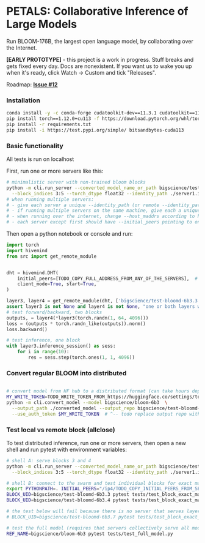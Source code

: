 # PETALS: Collaborative Inference of Large Models

Run BLOOM-176B, the largest open language model, by collaborating over the Internet.

__[EARLY PROTOTYPE]__ - this project is a work in progress. Stuff breaks and gets fixed every day. Docs are nonexistent.
If you want us to wake you up when it's ready, click Watch -> Custom and tick "Releases".

Roadmap: [__Issue #12__](https://github.com/learning-at-home/bloom-demo/issues/12)

### Installation

```bash
conda install -y -c conda-forge cudatoolkit-dev==11.3.1 cudatoolkit==11.3.1 cudnn==8.2.1.32
pip install torch==1.12.0+cu113 -f https://download.pytorch.org/whl/torch_stable.html
pip install -r requirements.txt
pip install -i https://test.pypi.org/simple/ bitsandbytes-cuda113
```


### Basic functionality

All tests is run on localhost

First, run one or more servers like this:
```bash
# minimalistic server with non-trained bloom blocks
python -m cli.run_server --converted_model_name_or_path bigscience/test-bloomd-6b3 \
  --block_indices 3:5 --torch_dtype float32 --identity_path ./server1.id --host_maddrs /ip4/127.0.0.1/tcp/31337
# when running multiple servers:
# - give each server a unique --identity_path (or remote --identity_path arg when debugging)
# - if running multiple servers on the same machine, give each a unique port (last integer in --host_maddrs, 0 means random port)
# - when running over the internet, change --host_maddrs according to https://learning-at-home.readthedocs.io/en/latest/user/dht.html#running-across-the-internet
# - each server except first should have --initial_peers pointing to one of pre-existing servers
```

Then open a python notebook or console and run:
```python
import torch
import hivemind
from src import get_remote_module


dht = hivemind.DHT(
    initial_peers=[TODO_COPY_FULL_ADDRESS_FROM_ANY_OF_THE_SERVERS],  # e.g. /ip4/127.0.0.1/...
    client_mode=True, start=True,
)

layer3, layer4 = get_remote_module(dht, ['bigscience/test-bloomd-6b3.3', 'bigscience/test-bloomd-6b3.4'])
assert layer3 is not None and layer4 is not None, "one or both layers were not found in DHT"
# test forward/backward, two blocks
outputs, = layer4(*layer3(torch.randn(1, 64, 4096)))
loss = (outputs * torch.randn_like(outputs)).norm()
loss.backward()

# test inference, one block
with layer3.inference_session() as sess:
    for i in range(10):
        res = sess.step(torch.ones(1, 1, 4096))
```


### Convert regular BLOOM into distributed
```bash

# convert model from HF hub to a distributed format (can take hours depending on your connection!)
MY_WRITE_TOKEN=TODO_WRITE_TOKEN_FROM_https://huggingface.co/settings/token
python -m cli.convert_model --model bigscience/bloom-6b3  \
  --output_path ./converted_model --output_repo bigscience/test-bloomd-6b3 \
  --use_auth_token $MY_WRITE_TOKEN  # ^-- todo replace output repo with something you have access to
```


### Test local vs remote block (allclose)

To test distributed inference, run one or more servers, then open a new shell and run pytest with environment variables:
```bash
# shell A: serve blocks 3 and 4
python -m cli.run_server --converted_model_name_or_path bigscience/test-bloomd-6b3 \
  --block_indices 3:5 --torch_dtype float32 --identity_path ./server1.id --host_maddrs /ip4/127.0.0.1/tcp/31337

# shell B: connect to the swarm and test individual blocks for exact match
export PYTHONPATH=. INITIAL_PEERS="/ip4/TODO_COPY_INITIAL_PEERS_FROM_SERVER_OUTPUT"
BLOCK_UID=bigscience/test-bloomd-6b3.3 pytest tests/test_block_exact_match.py
BLOCK_UID=bigscience/test-bloomd-6b3.4 pytest tests/test_block_exact_match.py

# the test below will fail because there is no server that serves layer 7
# BLOCK_UID=bigscience/test-bloomd-6b3.7 pytest tests/test_block_exact_match.py

# test the full model (requires that servers collectively serve all model layers)
REF_NAME=bigscience/bloom-6b3 pytest tests/test_full_model.py
```
